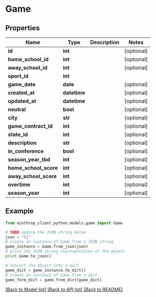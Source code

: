 # Game


## Properties

Name | Type | Description | Notes
------------ | ------------- | ------------- | -------------
**id** | **int** |  | [optional] 
**home_school_id** | **int** |  | [optional] 
**away_school_id** | **int** |  | [optional] 
**sport_id** | **int** |  | 
**game_date** | **date** |  | [optional] 
**created_at** | **datetime** |  | [optional] 
**updated_at** | **datetime** |  | [optional] 
**neutral** | **bool** |  | [optional] 
**city** | **str** |  | [optional] 
**game_contract_id** | **int** |  | [optional] 
**state_id** | **int** |  | [optional] 
**description** | **str** |  | [optional] 
**in_conference** | **bool** |  | [optional] 
**season_year_tbd** | **int** |  | [optional] 
**home_school_score** | **int** |  | [optional] 
**away_school_score** | **int** |  | [optional] 
**overtime** | **int** |  | [optional] 
**season_year** | **int** |  | [optional] 

## Example

```python
from winthrop_client_python.models.game import Game

# TODO update the JSON string below
json = "{}"
# create an instance of Game from a JSON string
game_instance = Game.from_json(json)
# print the JSON string representation of the object
print Game.to_json()

# convert the object into a dict
game_dict = game_instance.to_dict()
# create an instance of Game from a dict
game_form_dict = game.from_dict(game_dict)
```
[[Back to Model list]](../README.md#documentation-for-models) [[Back to API list]](../README.md#documentation-for-api-endpoints) [[Back to README]](../README.md)


